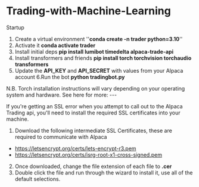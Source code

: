 # Trading-with-Machine-Learning
Startup

1. Create a virtual environment ''**conda create -n trader python=3.10**''
2. Activate it **conda activate trader**
3. Install initial deps **pip install lumibot timedelta alpaca-trade-api**
4. Install transformers and friends **pip install torch torchvision torchaudio transformers**
5. Update the **API_KEY** and **API_SECRET** with values from your Alpaca account
6.Run the bot **python tradingbot.py**

N.B. Torch installation instructions will vary depending on your operating system and hardware. See here for more: ---

If you're getting an SSL error when you attempt to call out to the Alpaca Trading api, you'll need to install the required SSL certificates into your machine.

1. Download the following intermediate SSL Certificates, these are required to communicate with Alpaca
- https://letsencrypt.org/certs/lets-encrypt-r3.pem
- https://letsencrypt.org/certs/isrg-root-x1-cross-signed.pem
2. Once downloaded, change the file extension of each file to **.cer**
3. Double click the file and run through the wizard to install it, use all of the default selections.
